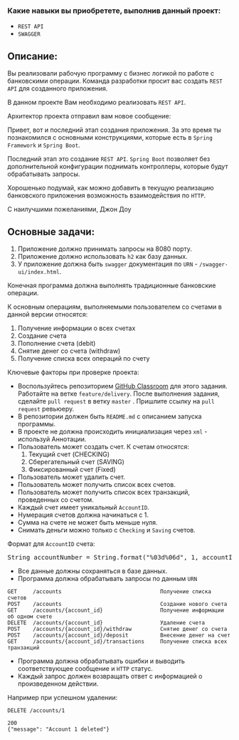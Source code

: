 <h3>Какие навыки вы приобретете, выполнив данный проект:</h3>

<ul>
	<li><code>REST API</code></li>
	<li><code>SWAGGER</code></li>
</ul>

<h2>Описание:</h2>

<p>Вы реализовали рабочую программу с бизнес логикой по работе с банковскими операции. Команда разработки просит вас создать <code>REST API</code> для созданного приложения.</p>

<p>В данном проекте Вам необходимо реализовать <code>REST API</code>.</p>

<p>Архитектор проекта отправил вам новое сообщение:</p>

<p>Привет, вот и последний этап создания приложения. За это время ты познакомился с основными конструкциями, которые есть в <code>Spring Framework</code> и <code>Spring Boot</code>.</p>

<p>Последний этап это создание <code>REST API</code>. <code>Spring Boot</code> позволяет без дополнительной конфигурации поднимать контроллеры, которые будут обрабатывать запросы.</p>

<p>Хорошенько подумай, как можно добавить в текущую реализацию банковского приложения возможность взаимодействия по <code>HTTP</code>.</p>

<p>С наилучшими пожеланиями, Джон Доу</p>

<h2>Основные задачи:</h2>

<ol>
	<li>Приложение должно принимать запросы на 8080 порту.</li>
	<li>Приложение должно использовать <code>h2</code> как базу данных.</li>
	<li>У приложение должна быть <code>swagger</code> документация по <code>URN</code> - <code>/swagger-ui/index.html</code>.</li>
</ol>

<p>Конечная программа должна выполнять традиционные банковские операции.</p>

<p>К основным операциям, выполняемыми пользователем со счетами в данной версии относятся:</p>

<ol>
	<li>Получение информации о всех счетах</li>
	<li>Создание счета</li>
	<li>Пополнение счета (debit)</li>
	<li>Снятие денег со счета (withdraw)</li>
	<li>Получение списка всех операций по счету</li>
</ol>

<p>Ключевые факторы при проверке проекта:</p>

<ul>
	<li>Воспользуйтесь репозиторием <a href="https://classroom.github.com/a/85eCW3uN" rel="noopener noreferrer nofollow">GitHub Classroom</a> для этого задания. Работайте на ветке <code>feature/delivery</code>. После выполнения задания, сделайте <code>pull request</code> в ветку <code>master</code> . Пришлите ссылку на <code>pull request</code> ревьюеру.</li>
	<li>В репозитории должен быть <code>README.md</code> с описанием запуска программы.</li>
	<li>В проекте не должна происходить инициализация через <code>xml</code> - используй Аннотации.</li>
	<li>Пользователь может создать счет. К счетам относятся:
	<ol>
		<li>Текущий счет (CHECKING)</li>
		<li>Сберегательный счет (SAVING)</li>
		<li>Фиксированный счет (Fixed)</li>
	</ol>
	</li>
	<li>Пользователь может удалить счет.</li>
	<li>Пользователь может получить список всех счетов.</li>
	<li>Пользователь может получить список всех транзакций, проведенных со счетом.</li>
	<li>Каждый счет имеет уникальный <code>AccountID</code>.</li>
	<li>Нумерация счетов должна начинаться с 1.</li>
	<li>Сумма на счете не может быть меньше нуля.</li>
	<li>Снимать деньги можно только с <code>Checking</code> и <code>Saving</code> счетов.</li>
</ul>

<p>Формат для <code>AccountID</code> счета:</p>

<pre>String accountNumber = String.format("%03d%06d", 1, accountID);</pre>

<ul>
	<li>Все данные должны сохраняться в базе данных.</li>
	<li>Программа должна обрабатывать запросы по данным <code>URN</code></li>
</ul>

<pre><code>GET     /accounts                               Получение списка счетов
POST    /accounts                               Создание нового счета
GET     /accounts/{account_id}                  Получение информации об одном счете
DELETE  /accounts/{account_id}                  Удаление счета
POST    /accounts/{account_id}/withdraw         Снятие денег со счета
POST    /accounts/{account_id}/deposit          Внесение денег на счет
GET     /accounts/{account_id}/transactions     Получение списка всех транзакций
</code></pre>

<ul>
	<li>Программа должна обрабатывать ошибки и выводить соответствующее сообщение и <code>HTTP</code> статус.</li>
	<li>Каждый запрос должен возвращать ответ с информацией о произведенном действии.</li>
</ul>

<p>Например при успешном удалении:</p>

<pre><code>DELETE /accounts/1

200
{"message": "Account 1 deleted"}</code></pre>